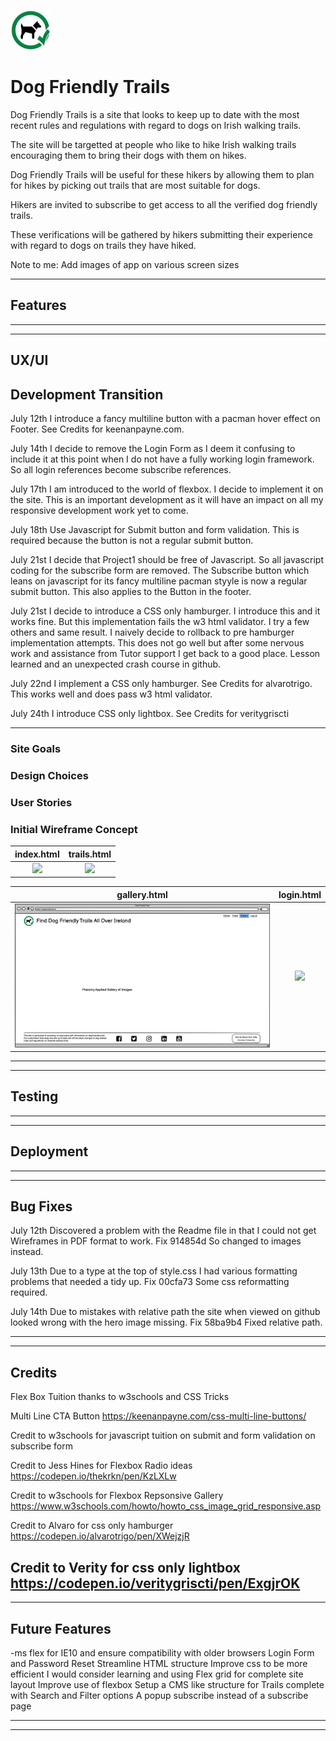 ![CI logo](assets/images/dogs-allowed-small.jpg)

# Dog Friendly Trails

Dog Friendly Trails is a site that looks to keep up to date with the most recent rules and regulations with regard to dogs on Irish walking trails.

The site will be targetted at people who like to hike Irish walking trails encouraging them to bring their dogs with them on hikes. 

Dog Friendly Trails will be useful for these hikers by allowing them to plan for hikes by picking out trails that are most suitable for dogs.

Hikers are invited to subscribe to get access to all the verified dog friendly trails.

These verifications will be gathered by hikers submitting their experience with regard to dogs on trails they have hiked.

Note to me: Add images of app on various screen sizes

------

## Features

------


------

## UX/UI

## Development Transition

July 12th I introduce a fancy multiline button with a pacman hover effect on Footer. See Credits for keenanpayne.com.

July 14th I decide to remove the Login Form as I deem it confusing to include it at this point when I do not have a fully working login framework.
So all login references become subscribe references.

July 17th I am introduced to the world of flexbox. I decide to implement it on the site.
This is an important development as it will have an impact on all my responsive development work yet to come.

July 18th Use Javascript for Submit button and form validation. This is required because the button is not a regular submit button.

July 21st I decide that Project1 should be free of Javascript.
So all javascript coding for the subscribe form are removed. 
The Subscribe button which leans on javascript for its fancy multiline pacman styyle is now a regular submit button.
This also applies to the Button in the footer.

July 21st I decide to introduce a CSS only hamburger. I introduce this and it works fine. But this implementation fails the w3 html validator.
I try a few others and same result. I naively decide to rollback to pre hamburger implementation attempts. 
This does not go well but after some nervous work and assistance from Tutor support I get back to a good place.
Lesson learned and an unexpected crash course in github.

July 22nd I implement a CSS only hamburger. See Credits for alvarotrigo. This works well and does pass w3 html validator.

July 24th I introduce CSS only lightbox. See Credits for veritygriscti

------

### Site Goals

### Design Choices

### User Stories

### Initial Wireframe Concept

index.html                 |  trails.html
:-------------------------:|:-------------------------:
![](docs/wireframes/index.png)  |  ![](docs/wireframes/trailspage.png)

gallery.html               |  login.html
:-------------------------:|:-------------------------:
![](docs/wireframes/gallerypage.png)  |  ![](docs/wireframes/loginpage.png)

------


------

## Testing

------


------

## Deployment

------


------

## Bug Fixes

July 12th Discovered a problem with the Readme file in that I could not get Wireframes in PDF format to work.
Fix 914854d So changed to images instead.

July 13th Due to a type at the top of style.css I had various formatting problems that needed a tidy up.
Fix 00cfa73 Some css reformatting required.

July 14th Due to mistakes with relative path the site when viewed on github looked wrong with the hero image missing.
Fix 58ba9b4 Fixed relative path.





------

 
------

## Credits

Flex Box Tuition thanks to w3schools and CSS Tricks

Multi Line CTA Button https://keenanpayne.com/css-multi-line-buttons/

Credit to w3schools for javascript tuition on submit and form validation on subscribe form

Credit to Jess Hines for Flexbox Radio ideas https://codepen.io/thekrkn/pen/KzLXLw

Credit to w3schools for Flexbox Repsonsive Gallery https://www.w3schools.com/howto/howto_css_image_grid_responsive.asp

Credit to Alvaro for css only hamburger https://codepen.io/alvarotrigo/pen/XWejzjR

Credit to Verity for css only lightbox https://codepen.io/veritygriscti/pen/ExgjrOK
------


------ 

## Future Features
-ms flex for IE10 and ensure compatibility with older browsers
Login Form and Password Reset
Streamline HTML structure
Improve css to be more efficient
I would consider learning and using Flex grid for complete site layout
Improve use of flexbox
Setup a CMS like structure for Trails complete with Search and Filter options
A popup subscribe instead of a subscribe page

------


------